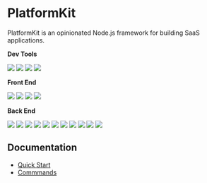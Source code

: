 # PlatformKit

PlatformKit is an opinionated Node.js framework for building SaaS applications.

**Dev Tools**
<br/>

<img src='https://img.shields.io/badge/VS%20Code-fff?style=for-the-badge&logo=editorconfig&logoColor=333'>

<img src='https://img.shields.io/badge/prettier-fff?style=for-the-badge&logo=prettier&logoColor=333'/>

<img src='https://img.shields.io/badge/Puppeteer%20-fff?style=for-the-badge&logo=Puppeteer&logoColor=333'/>

<img src='https://img.shields.io/badge/Puppeteer%20-fff?style=for-the-badge&logo=Puppeteer&logoColor=333'/>


**Front End** 
<br/>

<img src='https://img.shields.io/badge/Vite-222?style=for-the-badge&logo=vite&logoColor=666'>

<img src='https://img.shields.io/badge/Vue%20js-222?style=for-the-badge&logo=vuedotjs&logoColor=666'/>

<img src='https://img.shields.io/badge/nuxt%20js-222?style=for-the-badge&logo=nuxtdotjs&logoColor=666'/>

<img src='https://img.shields.io/badge/Bootstrap-222?style=for-the-badge&logo=bootstrap&logoColor=666'/>


**Back End**
<br/>

<img src='https://img.shields.io/badge/Node%20js-111?style=for-the-badge&logo=nodedotjs&logoColor=666'/>

<img src='https://img.shields.io/badge/Express%20js-111?style=for-the-badge&logo=express&logoColor=666'/>

<img src='https://img.shields.io/badge/Zod-111?style=for-the-badge&logo=zod&logoColor=666'/>

<img src='https://img.shields.io/badge/Supabase-111?style=for-the-badge&logo=supabase&logoColor=666'/>

<img src='https://img.shields.io/badge/Prisma-111?style=for-the-badge&logo=Prisma&logoColor=666'/>

<img src='https://img.shields.io/badge/JWT-111?style=for-the-badge&logo=JSON%20web%20tokens&logoColor=666'/>
 
<img src='https://img.shields.io/badge/GIT-111?style=for-the-badge&logo=git&logoColor=666'/>

<img src='https://img.shields.io/badge/Markdown-111?style=for-the-badge&logo=markdown&logoColor=666'/>

<img src='https://img.shields.io/badge/Docker-111?style=for-the-badge&logo=docker&logoColor=666'/>

<img src='https://img.shields.io/badge/posthog-111?style=for-the-badge&logo=posthog&logoColor=666'/>

<img src='https://img.shields.io/badge/Sentry-111?style=for-the-badge&logo=Sentry&logoColor=666'/>
 
## Documentation

- [Quick Start](/docs/quick-start.md)
- [Commmands](/docs/commands.md)
